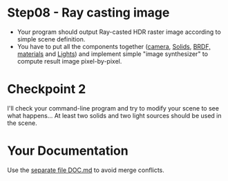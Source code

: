 # Step08 - Ray casting image
* Your program should output Ray-casted HDR raster image according to
  simple scene definition.
* You have to put all the components together ([camera](../s04-Camera),
  [Solids](../s05-Solids), [BRDF, materials](../s06-BRDF) and
  [Lights](../s07-Light)) and implement simple "image synthesizer"
  to compute result image pixel-by-pixel.

# Checkpoint 2
I'll check your command-line program and try to modify your scene
to see what happens... At least two solids and two light sources
should be used in the scene.

# Your Documentation
Use the [separate file DOC.md](DOC.md) to avoid merge conflicts.

